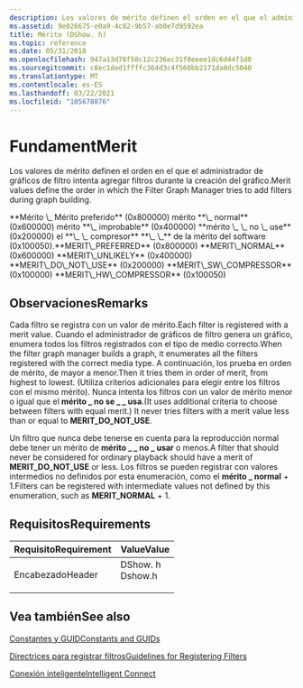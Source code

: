 ```yaml
---
description: Los valores de mérito definen el orden en el que el administrador de gráficos de filtro intenta agregar filtros durante la creación del gráfico.
ms.assetid: 9e026675-e0a9-4c82-9b57-ab0e7d9592ea
title: Mérito (DShow. h)
ms.topic: reference
ms.date: 05/31/2018
ms.openlocfilehash: 947a13d78f58c12c236ec31f0eeee1dc6d44f1d0
ms.sourcegitcommit: c8ec1ded1ffffc364d3c4f560bb2171da0dc5040
ms.translationtype: MT
ms.contentlocale: es-ES
ms.lasthandoff: 03/22/2021
ms.locfileid: "105678876"
---
```

# <a name="merit"></a><span data-ttu-id="a5b04-103">Fundament</span><span class="sxs-lookup"><span data-stu-id="a5b04-103">Merit</span></span>

<span data-ttu-id="a5b04-104">Los valores de mérito definen el orden en el que el administrador de gráficos de filtro intenta agregar filtros durante la creación del gráfico.</span><span class="sxs-lookup"><span data-stu-id="a5b04-104">Merit values define the order in which the Filter Graph Manager tries to add filters during graph building.</span></span>

<dl> <span data-ttu-id="a5b04-105"><span id="MERIT_PREFERRED"></span><span id="merit_preferred"></span>**Mérito \_ Mérito preferido** (0x800000) mérito <span id="MERIT_NORMAL"></span> <span id="merit_normal"></span> **\_ normal** (0x600000) mérito <span id="MERIT_UNLIKELY"></span> <span id="merit_unlikely"></span> **\_ improbable** (0x400000) <span id="MERIT_DO_NOT_USE"></span> <span id="merit_do_not_use"></span> **mérito \_ \_ no \_ use** (0x200000) el <span id="MERIT_SW_COMPRESSOR"></span> <span id="merit_sw_compressor"></span> **\_ \_ compresor** <span id="MERIT_HW_COMPRESSOR"></span> <span id="merit_hw_compressor"></span> **\_ \_** de la mérito del software (0x100050).</span><span class="sxs-lookup"><span data-stu-id="a5b04-105"><span id="MERIT_PREFERRED"></span><span id="merit_preferred"></span>**MERIT\_PREFERRED** (0x800000) <span id="MERIT_NORMAL"></span><span id="merit_normal"></span>**MERIT\_NORMAL** (0x600000) <span id="MERIT_UNLIKELY"></span><span id="merit_unlikely"></span>**MERIT\_UNLIKELY** (0x400000) <span id="MERIT_DO_NOT_USE"></span><span id="merit_do_not_use"></span>**MERIT\_DO\_NOT\_USE** (0x200000) <span id="MERIT_SW_COMPRESSOR"></span><span id="merit_sw_compressor"></span>**MERIT\_SW\_COMPRESSOR** (0x100000) <span id="MERIT_HW_COMPRESSOR"></span><span id="merit_hw_compressor"></span>**MERIT\_HW\_COMPRESSOR** (0x100050)</span></span>
</dl>

## <a name="remarks"></a><span data-ttu-id="a5b04-106">Observaciones</span><span class="sxs-lookup"><span data-stu-id="a5b04-106">Remarks</span></span>

<span data-ttu-id="a5b04-107">Cada filtro se registra con un valor de mérito.</span><span class="sxs-lookup"><span data-stu-id="a5b04-107">Each filter is registered with a merit value.</span></span> <span data-ttu-id="a5b04-108">Cuando el administrador de gráficos de filtro genera un gráfico, enumera todos los filtros registrados con el tipo de medio correcto.</span><span class="sxs-lookup"><span data-stu-id="a5b04-108">When the filter graph manager builds a graph, it enumerates all the filters registered with the correct media type.</span></span> <span data-ttu-id="a5b04-109">A continuación, los prueba en orden de mérito, de mayor a menor.</span><span class="sxs-lookup"><span data-stu-id="a5b04-109">Then it tries them in order of merit, from highest to lowest.</span></span> <span data-ttu-id="a5b04-110">(Utiliza criterios adicionales para elegir entre los filtros con el mismo mérito). Nunca intenta los filtros con un valor de mérito menor o igual que el **mérito \_ no se \_ \_ usa**.</span><span class="sxs-lookup"><span data-stu-id="a5b04-110">(It uses additional criteria to choose between filters with equal merit.) It never tries filters with a merit value less than or equal to **MERIT\_DO\_NOT\_USE**.</span></span>

<span data-ttu-id="a5b04-111">Un filtro que nunca debe tenerse en cuenta para la reproducción normal debe tener un mérito de **mérito \_ \_ no \_ usar** o menos.</span><span class="sxs-lookup"><span data-stu-id="a5b04-111">A filter that should never be considered for ordinary playback should have a merit of **MERIT\_DO\_NOT\_USE** or less.</span></span> <span data-ttu-id="a5b04-112">Los filtros se pueden registrar con valores intermedios no definidos por esta enumeración, como el **mérito \_ normal** + 1.</span><span class="sxs-lookup"><span data-stu-id="a5b04-112">Filters can be registered with intermediate values not defined by this enumeration, such as **MERIT\_NORMAL** + 1.</span></span>

## <a name="requirements"></a><span data-ttu-id="a5b04-113">Requisitos</span><span class="sxs-lookup"><span data-stu-id="a5b04-113">Requirements</span></span>



| <span data-ttu-id="a5b04-114">Requisito</span><span class="sxs-lookup"><span data-stu-id="a5b04-114">Requirement</span></span> | <span data-ttu-id="a5b04-115">Value</span><span class="sxs-lookup"><span data-stu-id="a5b04-115">Value</span></span> |
|-------------------|------------------------------------------------------------------------------------|
| <span data-ttu-id="a5b04-116">Encabezado</span><span class="sxs-lookup"><span data-stu-id="a5b04-116">Header</span></span><br/> | <dl> <span data-ttu-id="a5b04-117"><dt>DShow. h</dt></span><span class="sxs-lookup"><span data-stu-id="a5b04-117"><dt>Dshow.h</dt></span></span> </dl> |



## <a name="see-also"></a><span data-ttu-id="a5b04-118">Vea también</span><span class="sxs-lookup"><span data-stu-id="a5b04-118">See also</span></span>

<dl> <dt>

[<span data-ttu-id="a5b04-119">Constantes y GUID</span><span class="sxs-lookup"><span data-stu-id="a5b04-119">Constants and GUIDs</span></span>](constants-and-guids.md)
</dt> <dt>

[<span data-ttu-id="a5b04-120">Directrices para registrar filtros</span><span class="sxs-lookup"><span data-stu-id="a5b04-120">Guidelines for Registering Filters</span></span>](guidelines-for-registering-filters.md)
</dt> <dt>

[<span data-ttu-id="a5b04-121">Conexión inteligente</span><span class="sxs-lookup"><span data-stu-id="a5b04-121">Intelligent Connect</span></span>](intelligent-connect.md)
</dt> </dl>

 

 





